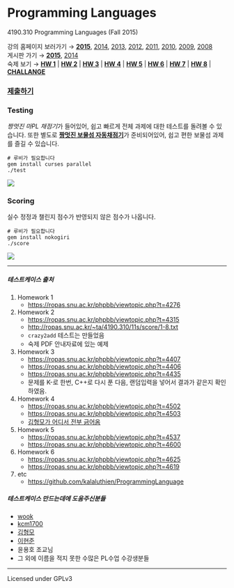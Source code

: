 Programming Languages
========
4190.310 Programming Languages (Fall 2015)

강의 홈페이지 보러가기 &rarr; **[2015][hw15]**, [2014][hw14], [2013][hw13], [2012][hw12], [2011][hw11], [2010][hw10], [2009][hw09], [2008][hw08]
<br>
게시판 가기 &rarr;
**[2015][bb15]**, [2014][bb14]
<br>
숙제 보기 &rarr;
**[HW 1](http://ropas.snu.ac.kr/~kwang/4190.310/15/hw1.pdf)** |
**[HW 2](http://ropas.snu.ac.kr/~kwang/4190.310/15/hw2.pdf)** |
**[HW 3](http://ropas.snu.ac.kr/~kwang/4190.310/15/hw3.pdf)** |
**[HW 4](http://ropas.snu.ac.kr/~kwang/4190.310/15/hw4.pdf)** |
**[HW 5](http://ropas.snu.ac.kr/~kwang/4190.310/15/hw5.pdf)** |
**[HW 6](http://ropas.snu.ac.kr/~kwang/4190.310/15/hw6.pdf)** |
**[HW 7](http://ropas.snu.ac.kr/~kwang/4190.310/15/hw7.pdf)** |
**[HW 8](http://ropas.snu.ac.kr/~kwang/4190.310/15/hw8.pdf)** |
**[CHALLANGE](http://ropas.snu.ac.kr/~kwang/4190.310/15/challenge.pdf)**

### **[제출하기](http://ropas.snu.ac.kr/~ta/4190.310/15/submit/index.pl)**

[hw15]: http://ropas.snu.ac.kr/~kwang/4190.310/15/#숙제%20Homeworks
[hw14]: http://ropas.snu.ac.kr/~kwang/4190.310/14/#숙제%20Homeworks
[hw13]: http://ropas.snu.ac.kr/~kwang/4190.310/13/#숙제%20Homeworks
[hw12]: http://ropas.snu.ac.kr/~kwang/4190.310/12/#숙제%20Homeworks
[hw11]: http://ropas.snu.ac.kr/~kwang/4190.310/11/#숙제%20Homeworks
[hw10]: http://ropas.snu.ac.kr/~kwang/4190.310/10/#숙제%20Homeworks
[hw09]: http://ropas.snu.ac.kr/~kwang/4190.310/09/#숙제%20Homeworks
[hw08]: http://ropas.snu.ac.kr/~kwang/4190.310/08/#숙제%20Homeworks
[bb15]: https://ropas.snu.ac.kr/phpbb/viewforum.php?f=37
[bb14]: https://ropas.snu.ac.kr/phpbb/viewforum.php?f=34

### Testing
*짱멋진 마PL 채점기*가 들어있어, 쉽고 빠르게 전체 과제에 대한 테스트를 돌려볼 수
있습니다. 또한 별도로 [**짱멋진 보물섬 자동채점기**](hw4)가 준비되어있어, 쉽고
편한 보물섬 과제를 즐길 수 있습니다.
```console
# 루비가 필요합니다
gem install curses parallel
./test
```
![](http://i.imgur.com/DmbNvZj.gif)

### Scoring
실수 정정과 챌린지 점수가 반영되지 않은 점수가 나옵니다.
```console
# 루비가 필요합니다
gem install nokogiri
./score
```
![](http://i.imgur.com/pPPWWqc.png)

--------

##### 테스트케이스 출처
1.  Homework 1
    * https://ropas.snu.ac.kr/phpbb/viewtopic.php?t=4276
1.  Homework 2
    * https://ropas.snu.ac.kr/phpbb/viewtopic.php?t=4315
    * http://ropas.snu.ac.kr/~ta/4190.310/11s/score/1-8.txt
    * `crazy2add` 테스트는 만들었음
    * 숙제 PDF 안내자료에 있는 예제
1.  Homework 3
    * https://ropas.snu.ac.kr/phpbb/viewtopic.php?t=4407
    * https://ropas.snu.ac.kr/phpbb/viewtopic.php?t=4406
    * https://ropas.snu.ac.kr/phpbb/viewtopic.php?t=4435
    * 문제를 K-로 한번, C++로 다시 푼 다음, 랜덤입력을 넣어서 결과가 같은지 확인하였음.
1.  Homework 4
    * https://ropas.snu.ac.kr/phpbb/viewtopic.php?t=4502
    * https://ropas.snu.ac.kr/phpbb/viewtopic.php?t=4503
    * [김형모가 어디서 전부 긁어옴](https://ropas.snu.ac.kr/phpbb/viewtopic.php?t=5098&sid=2189607eb496b4162c01f4a2fb7599b0)
1.  Homework 5
    * https://ropas.snu.ac.kr/phpbb/viewtopic.php?t=4537
    * https://ropas.snu.ac.kr/phpbb/viewtopic.php?t=4600
1.  Homework 6
    * https://ropas.snu.ac.kr/phpbb/viewtopic.php?t=4625
    * https://ropas.snu.ac.kr/phpbb/viewtopic.php?t=4619
1.  etc
    * https://github.com/kalaluthien/ProgrammingLanguage

##### 테스트케이스 만드는데에 도움주신분들
* [wook](https://github.com/wookayin)
* [kcm1700](https://github.com/kcm1700)
* [김형모](https://github.com/kalaluthien)
* [이현준](https://github.com/guswns0528)
* 윤용호 조교님
* 그 외에 이름을 적지 못한 수많은 PL수업 수강생분들

--------

Licensed under GPLv3
